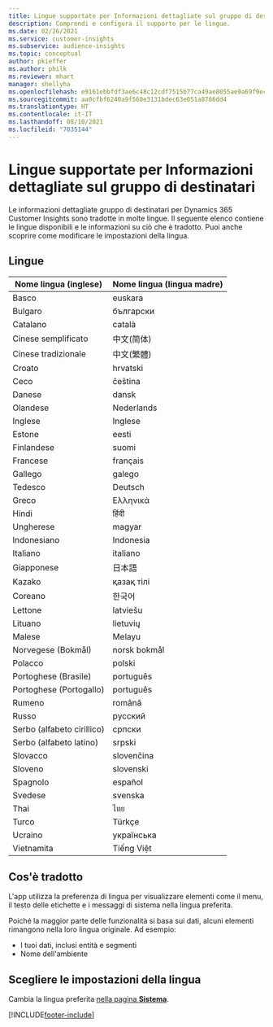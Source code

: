 ```yaml
---
title: Lingue supportate per Informazioni dettagliate sul gruppo di destinatari
description: Comprendi e configura il supporto per le lingue.
ms.date: 02/26/2021
ms.service: customer-insights
ms.subservice: audience-insights
ms.topic: conceptual
author: pkieffer
ms.author: philk
ms.reviewer: mhart
manager: shellyha
ms.openlocfilehash: e9161ebbfdf3ae6c48c12cdf7515b77ca49ae8055ae9a69f9ec314bc1247aeaf
ms.sourcegitcommit: aa0cfbf6240a9f560e3131bdec63e051a8786dd4
ms.translationtype: HT
ms.contentlocale: it-IT
ms.lasthandoff: 08/10/2021
ms.locfileid: "7035144"
---
```

# <a name="supported-languages-for-audience-insights-capability"></a>Lingue supportate per Informazioni dettagliate sul gruppo di destinatari

Le informazioni dettagliate gruppo di destinatari per Dynamics 365 Customer Insights sono tradotte in molte lingue. Il seguente elenco contiene le lingue disponibili e le informazioni su ciò che è tradotto. Puoi anche scoprire come modificare le impostazioni della lingua. 

## <a name="languages"></a>Lingue

| Nome lingua (inglese)|  Nome lingua (lingua madre) |
| ------------- | ------------- |
| Basco | euskara |
| Bulgaro | български |
| Catalano | català |
| Cinese semplificato | 中文(简体) |
| Cinese tradizionale | 中文(繁體) |
| Croato | hrvatski |
| Ceco | čeština |
| Danese | dansk |
| Olandese | Nederlands |
| Inglese | Inglese |
| Estone | eesti |
| Finlandese | suomi |
| Francese | français |
| Gallego | galego |
| Tedesco | Deutsch |
| Greco | Ελληνικά |
| Hindi | हिंदी |
| Ungherese | magyar |
| Indonesiano | Indonesia |
| Italiano | italiano |
| Giapponese | 日本語 |
| Kazako | қазақ тілі |
| Coreano | 한국어 |
| Lettone | latviešu |
| Lituano | lietuvių |
| Malese | Melayu |
| Norvegese (Bokmål) | norsk bokmål |
| Polacco | polski |
| Portoghese (Brasile) | português |
| Portoghese (Portogallo) | português |
| Rumeno | română |
| Russo | pусский |
| Serbo (alfabeto cirillico) | српски |
| Serbo (alfabeto latino) | srpski |
| Slovacco | slovenčina |
| Sloveno | slovenski |
| Spagnolo | español |
| Svedese | svenska |
| Thai | ไทย |
| Turco | Türkçe |
| Ucraino | українська |
| Vietnamita | Tiếng Việt |

## <a name="whats-translated"></a>Cos'è tradotto

L'app utilizza la preferenza di lingua per visualizzare elementi come il menu, il testo delle etichette e i messaggi di sistema nella lingua preferita.

Poiché la maggior parte delle funzionalità si basa sui dati, alcuni elementi rimangono nella loro lingua originale. Ad esempio:

- I tuoi dati, inclusi entità e segmenti
- Nome dell'ambiente

## <a name="choose-your-language-settings"></a>Scegliere le impostazioni della lingua  

Cambia la lingua preferita [nella pagina **Sistema**](system.md).


[!INCLUDE[footer-include](../includes/footer-banner.md)]
